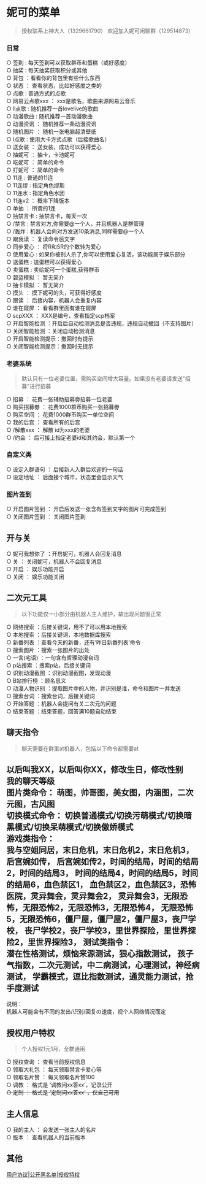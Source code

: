 # 妮可的菜单  
> 授权联系上神大人（1329661790）
  欢迎加入妮可闲聊群（129514873） 
  
### 日常
○ 签到 : 每天签到可以获取群币和蛋糕（或好感度）  
○ 抽奖 : 每天抽奖获取积分或其他  
○ 背包 ：看看你的背包里有些什么东西  
○ 状态 ： 查看状态，比如好感度之类的  
○ 点歌 : 普通方式的点歌  
○ 网易云点歌xxx ： xxx是歌名，歌曲来源网易云音乐  
○ ll点歌 : 随机推荐一首lovelive的歌曲  
○ 动漫歌曲 : 随机推荐一首动漫歌曲  
○ 动漫资讯 ： 随机推荐一条动漫资讯  
○ 随机图片 ： 随机一张电脑超清壁纸  
○ l点歌 : 使用大卡方式点歌（后接歌曲名）  
○ 送女装 ： 送女装，成功可以获得爱心     
○ 抽妮可 ： 抽卡，卡池妮可  
○ 吃妮可 ： 简单的命令  
○ 打妮可 ： 简单的命令     
○ 11连 : 普通的11连  
○ 11连缪 : 指定角色缪斯  
○ 11连水 : 指定角色水团  
○ 11连v2 ： 概率下降版本  
○ 单抽 ： 所谓的1连      
○ 抽禁言卡 : 抽禁言卡，每天一次  
○ /禁言 : 禁言对方,你需要@一个人，并且机器人是群管理  
○ /轰炸 : 机器人会向对方发送10条消息,同样需要@一个人  
○ 跟我读 ： 复读命令后文字     
○ 同步爱心 ： 将R和SR的个数转为爱心  
○ 使用爱心 : 如果你被别人杀了,你可以使用爱心复活，该功能属于娱乐部分  
○ 送蛋糕 : 送蛋糕可以获得爱心  
○ 卖蛋糕 : 卖给妮可一个蛋糕,获得群币        
○ 碧蓝模拟 ： 暂无简介  
○ 抽卡模拟 ： 暂无简介     
○ 摸头 ： 摸下妮可的头，可获得好感度     
○ 跟读 ： 后接内容，机器人会重复内容  
○ 谁在窥屏 ： 看看群里面有谁在窥屏  
○ scpXXX ： XXX是编号，查看指定scp档案     
○ 开启智能检测 ：开启后自动检测消息是否违规，违规自动撤回（不支持图片）     
○ 关闭智能检测 ：关闭自动检测消息      
○ 开启智能检测提示：撤回时有提示      
○ 关闭智能检测提示：撤回时无提示    
  
### 老婆系统  
  > 默认只有一位老婆位置，需购买空间增大容量。如果没有老婆请发送"招募"进行招募  
    
○ 招募 ： 花费一张辅助招募劵招募一位老婆  
○ 购买招募劵 ： 花费1000群币购买一张招募劵  
○ 购买空间 ： 花费1000群币购买一单位空间  
○ 我的后宫 ： 查看所有的后宫  
○ /解散xxx ： 解散 id为xxx的老婆  
○ /约会 ： 后可接上指定老婆id和其约会，默认第一个     
  
### 自定义类  
○ 设定入群语句 ： 后接新人入群后欢迎的一句话  
○ 设定地址 ： 后面接个城市，状态里会显示天气     
  
### 图片签到
○ 开启图片签到 ： 开启后发送一张含有签到文字的图片可完成签到  
○ 关闭图片签到 ： 关闭图片签到     
  
## 开与关  
○ 妮可我想你了 ：开启妮可，机器人会回复消息  
○ 关 ： 关闭妮可，机器人不会回复消息  
○ 开启 ： 娱乐功能开启  
○ 关闭 ： 娱乐功能关闭     
## 二次元工具  
> 以下功能仅一小部分由机器人主人维护，故出现问题很正常    
  
○ 网络搜索  ：后接关键词，用不了可以用本地搜索  
○ 本地搜索  ：后接关键词，本地数据库搜索  
○ 新番列表  ：查看今天的新番，还有‘昨日新番列表’命令  
○ 搜索图片  ：搜索一张图片的出处  
○ 一言(宅语)  ：一句含有哲理动漫台词  
○ p站搜索  ：搜索p站，后接关键词  
○ 识别动漫截图  ：识别动漫截图，发现动漫  
○ B站排行榜  ：顾名思义  
○ 动漫人物识别  ：提取图片中的人物，并识别是谁，命令和图片一并发送  
○ 搜索台词  ：搜索台词，后接关键词      
○ 开始答题 ：机器人会提问有关二次元的问题   
○ 结束答题 ：结束答题，回答满10题自动结束    
  
## 聊天指令 
> 聊天需要在群里at机器人，包括以下命令都需要at   
  
以后叫我XX，以后叫你XX，修改生日，修改性别    
我的聊天等级     
图片类命令：    萌图，帅哥图，美女图，内涵图，二次元图，古风图      
切换模式命令：    切换普通模式/切换污萌模式/切换暗黑模式/切换呆萌模式/切换傲娇模式     
游戏类指令：  
我与空姐同居，末日危机，末日危机2，末日危机3， 后宫婉如传，
后宫婉如传2，时间的结局，时间的结局2，时间的结局3，
时间的结局4，时间的结局5，时间的结局6，血色禁区1，
血色禁区2，血色禁区3，恐怖医院，灵异舞会，灵异舞会2，
灵异舞会3，无限恐怖，无限恐怖2，无限恐怖3，无限恐怖4，
无限恐怖5，无限恐怖6，僵尸屋，僵尸屋2，僵尸屋3，丧尸学校，
丧尸学校2，丧尸学校3，里世界探险，里世界探险2，里世界探险3，
测试类指令：  
潜在性格测试，烦恼来源测试，狠心指数测试，
孩子气指数，二次元测试，中二病测试，心理测试，神经病测试，
学霸模式，逗比指数测试，通灵能力测试，抢手度测试  
-----------------------  
说明：  
机器人可能会有不同的发出/识别/回复の速度，视个人网络情况而定      
## 授权用户特权  
> 个人授权1元1月，全群通用  
  
○ 授权查询 ： 查看当前授权信息  
○ 领取大礼包 ： 每天领取禁言卡爱心等  
○ 领取名片赞 ： 每天领取名片赞100  
○ 调教 ： 格式是 ‘调教问xx答xx’，记录公开  
~~○ 定制 ： 格式是 ‘定制问xx答xx’ ，仅自己可用~~     
## 主人信息  
○ 我的主人 ： 会发送一张主人的名片  
○ 版本 ： 查看机器人的当前版本   
## 其他  
[用户协议](https://gitee.com/fsdhw/NicoAgreement/blob/master/index.md)|[公开黑名单](https://gitee.com/fsdhw/NicoAgreement/blob/master/darkroom.md)|[授权特权](http://index.ai.acgtap.com/vip.html)

